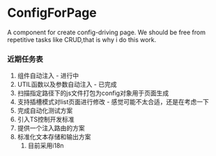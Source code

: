 <!--
 * @Author: czh
 * @Date: 2021-08-12 19:12:52
-->
# ConfigForPage
A component for create config-driving page.
We should be free from repetitive tasks like CRUD,that is why i do this work.





### 近期任务表
1. 组件自动注入                                          - 进行中
3. UTIL函数以及参数自动注入                              - 已完成
4. 扫描指定路径下的js文件打包为config对象用于页面生成        
5. 支持插槽模式对list页面进行修改                          - 感觉可能不太合适，还是在考虑一下
6. 完成自动化测试方案
7. 引入TS控制开发标准                             
8. 提供一个注入路由的方案 
9. 标准化文本存储和输出方案
   1. 目前采用i18n